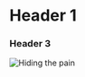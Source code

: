 # Header 1
### Header 3

![Hiding the pain](https://s.yimg.com/ny/api/res/1.2/0.zVxkDMWwaSdEQ_ez2hEQ--/YXBwaWQ9aGlnaGxhbmRlcjt3PTY0MDtoPTU0Mg--/https://s.yimg.com/uu/api/res/1.2/DghAY9oN2EYVojZENtbjkw--~B/aD00NTk7dz01NDI7YXBwaWQ9eXRhY2h5b24-/http://media.zenfs.com/en-US/homerun/the_mighty_beauty_225/38c79c338cd6d170500a2d4922a9d6a9)
